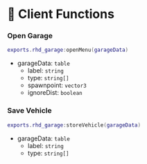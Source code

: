 # 📄 Client Functions

### Open Garage

```lua
exports.rhd_garage:openMenu(garageData)
```

* garageData: `table`&#x20;
  * label: `string`&#x20;
  * type: `string[]`&#x20;
  * spawnpoint: `vector3`&#x20;
  * ignoreDist: `boolean`&#x20;

### Save Vehicle

```lua
exports.rhd_garage:storeVehicle(garageData)
```

* garageData: `table`&#x20;
  * label: `string`&#x20;
  * type: `string[]`&#x20;
